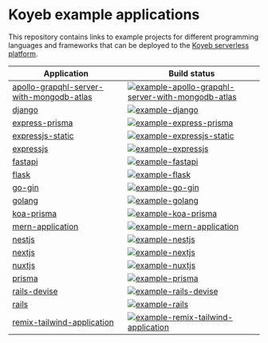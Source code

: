 # Koyeb example applications

This repository contains links to example projects for different programming languages and frameworks that can be deployed to the [Koyeb serverless platform](https://www.koyeb.com/).

| Application | Build status |
|------------ | ------------ |
| [apollo-grapqhl-server-with-mongodb-atlas](https://github.com/koyeb/example-apollo-grapqhl-server-with-mongodb-atlas) | [![example-apollo-grapqhl-server-with-mongodb-atlas](https://github.com/koyeb/example-apollo-grapqhl-server-with-mongodb-atlas/actions/workflows/deploy.yaml/badge.svg)](https://github.com/koyeb/example-apollo-grapqhl-server-with-mongodb-atlas/actions)
| [django](https://github.com/koyeb/example-django) | [![example-django](https://github.com/koyeb/example-django/actions/workflows/deploy.yaml/badge.svg)](https://github.com/koyeb/example-django/actions)
| [express-prisma](https://github.com/koyeb/example-express-prisma) | [![example-express-prisma](https://github.com/koyeb/example-express-prisma/actions/workflows/deploy.yaml/badge.svg)](https://github.com/koyeb/example-express-prisma/actions)
| [expressjs-static](https://github.com/koyeb/example-expressjs-static) | [![example-expressjs-static](https://github.com/koyeb/example-expressjs-static/actions/workflows/deploy.yaml/badge.svg)](https://github.com/koyeb/example-expressjs-static/actions)
| [expressjs](https://github.com/koyeb/example-expressjs) | [![example-expressjs](https://github.com/koyeb/example-expressjs/actions/workflows/deploy.yaml/badge.svg)](https://github.com/koyeb/example-expressjs/actions)
| [fastapi](https://github.com/koyeb/example-fastapi) | [![example-fastapi](https://github.com/koyeb/example-fastapi/actions/workflows/deploy.yaml/badge.svg)](https://github.com/koyeb/example-fastapi/actions)
| [flask](https://github.com/koyeb/example-flask) | [![example-flask](https://github.com/koyeb/example-flask/actions/workflows/deploy.yaml/badge.svg)](https://github.com/koyeb/example-flask/actions)
| [go-gin](https://github.com/koyeb/example-go-gin) | [![example-go-gin](https://github.com/koyeb/example-go-gin/actions/workflows/deploy.yaml/badge.svg)](https://github.com/koyeb/example-go-gin/actions)
| [golang](https://github.com/koyeb/example-golang) | [![example-golang](https://github.com/koyeb/example-golang/actions/workflows/deploy.yaml/badge.svg)](https://github.com/koyeb/example-golang/actions)
| [koa-prisma](https://github.com/koyeb/example-koa-prisma) | [![example-koa-prisma](https://github.com/koyeb/example-koa-prisma/actions/workflows/deploy.yaml/badge.svg)](https://github.com/koyeb/example-koa-prisma/actions)
| [mern-application](https://github.com/koyeb/example-mern-application) | [![example-mern-application](https://github.com/koyeb/example-mern-application/actions/workflows/deploy.yaml/badge.svg)](https://github.com/koyeb/example-mern-application/actions)
| [nestjs](https://github.com/koyeb/example-nestjs) | [![example-nestjs](https://github.com/koyeb/example-nestjs/actions/workflows/deploy.yaml/badge.svg)](https://github.com/koyeb/example-nestjs/actions)
| [nextjs](https://github.com/koyeb/example-nextjs) | [![example-nextjs](https://github.com/koyeb/example-nextjs/actions/workflows/deploy.yaml/badge.svg)](https://github.com/koyeb/example-nextjs/actions)
| [nuxtjs](https://github.com/koyeb/example-nuxtjs) | [![example-nuxtjs](https://github.com/koyeb/example-nuxtjs/actions/workflows/deploy.yaml/badge.svg)](https://github.com/koyeb/example-nuxtjs/actions)
| [prisma](https://github.com/koyeb/example-prisma) | [![example-prisma](https://github.com/koyeb/example-prisma/actions/workflows/deploy.yaml/badge.svg)](https://github.com/koyeb/example-prisma/actions)
| [rails-devise](https://github.com/koyeb/example-rails-devise) | [![example-rails-devise](https://github.com/koyeb/example-rails-devise/actions/workflows/deploy.yaml/badge.svg)](https://github.com/koyeb/example-rails-devise/actions)
| [rails](https://github.com/koyeb/example-rails) | [![example-rails](https://github.com/koyeb/example-rails/actions/workflows/deploy.yaml/badge.svg)](https://github.com/koyeb/example-rails/actions)
| [remix-tailwind-application](https://github.com/koyeb/example-remix-tailwind-application) | [![example-remix-tailwind-application](https://github.com/koyeb/example-remix-tailwind-application/actions/workflows/deploy.yaml/badge.svg)](https://github.com/koyeb/example-remix-tailwind-application/actions)
